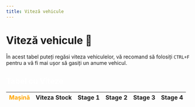 ```yaml
---
title: Viteză vehicule
---
```


# Viteză vehicule 💨
În acest tabel puteți regăsi viteza vehiculelor, vă recomand să folosiți `CTRL+F` pentru a vă fi mai ușor să gasiți un anume vehicul.


<h2 style="color: white;">Tabel cu Viteze</h2>
    <table>
        <thead>
            <tr>
                <th style="color: orange;">Mașină</th>
                <th>Viteza Stock</th>
                <th>Stage 1</th>
                <th>Stage 2</th>
                <th>Stage 3</th>
                <th>Stage 4</th>
            </tr>
        </thead>
        <tbody id="car-speeds">
            <!-- Rândurile vor fi populate automat -->
        </tbody>
    </table>
